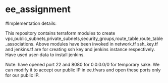 # ee_assignment
#Implementation details:

This repository contains terraform modules to create vpc,public_subnets,private_subnets,security_groups,route_table,route_table_associations.
Above modules have been invoked in network.tf
ssh_key.tf and jenkins.tf are for creating ssh key and jenkins instance respectively.
Have used user-data to install jenkins.

Note: have opened port 22 and 8080 for 0.0.0.0/0 for temporary sake. We can modify it to accept our public IP in ee.tfvars and open these ports only for our public IP.
